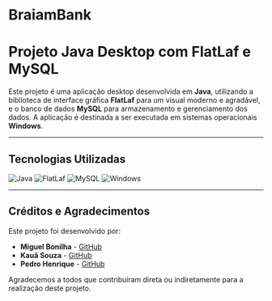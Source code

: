 # BraiamBank
# Projeto Java Desktop com FlatLaf e MySQL

Este projeto é uma aplicação desktop desenvolvida em **Java**, utilizando a biblioteca de interface gráfica **FlatLaf** para um visual moderno e agradável, e o banco de dados **MySQL** para armazenamento e gerenciamento dos dados. A aplicação é destinada a ser executada em sistemas operacionais **Windows**.

---

## Tecnologias Utilizadas

![Java](https://img.shields.io/badge/java-%23ED8B00.svg?style=for-the-badge&logo=openjdk&logoColor=white)
![FlatLaf](https://img.shields.io/badge/FlatLaf-000000?style=for-the-badge&logo=java&logoColor=white)
![MySQL](https://img.shields.io/badge/MySQL-00000F?style=for-the-badge&logo=mysql&logoColor=white)
![Windows](https://img.shields.io/badge/Windows-000?style=for-the-badge&logo=windows&logoColor=2CA5E0)

---

## Créditos e Agradecimentos

Este projeto foi desenvolvido por:

- **Miguel Bonilha** - [GitHub](https://github.com/Jpo81)
- **Kauã Souza** - [GitHub](https://github.com/Keyz-web)
- **Pedro Henrique** - [GitHub](https://github.com/Lyra-byte)

Agradecemos a todos que contribuíram direta ou indiretamente para a realização deste projeto.

